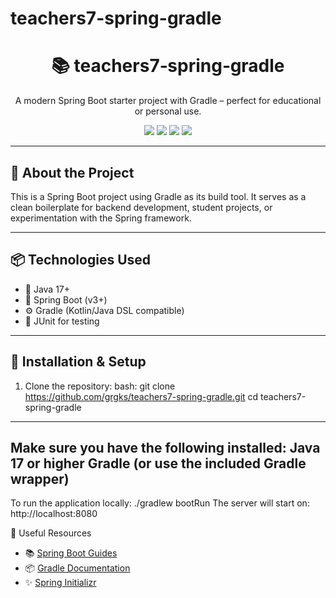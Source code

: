 # teachers7-spring-gradle<h1 align="center">📚 teachers7‑spring‑gradle</h1>
<p align="center">
  A modern Spring Boot starter project with Gradle – perfect for educational or personal use.
</p>

<p align="center">
  <img src="https://img.shields.io/badge/Java-17-blue?style=flat-square" />
  <img src="https://img.shields.io/badge/SpringBoot-3.x-brightgreen?style=flat-square" />
  <img src="https://img.shields.io/badge/Gradle-Build%20Tool-%2302303A?style=flat-square" />
  <img src="https://img.shields.io/badge/License-MIT-yellow?style=flat-square" />
</p>

---

## 🚀 About the Project

This is a Spring Boot project using Gradle as its build tool. It serves as a clean boilerplate for backend development, student projects, or experimentation with the Spring framework.

---

## 📦 Technologies Used

- 🧪 Java 17+
- 🌱 Spring Boot (v3+)
- ⚙️ Gradle (Kotlin/Java DSL compatible)
- 🧪 JUnit for testing

---

## 🔧 Installation & Setup

1. Clone the repository:
   bash:
   git clone https://github.com/grgks/teachers7-spring-gradle.git
   cd teachers7-spring-gradle
---

Make sure you have the following installed:
Java 17 or higher
Gradle (or use the included Gradle wrapper)
---

To run the application locally:  ./gradlew bootRun
The server will start on:        http://localhost:8080

📘 Useful Resources
- 📚 [Spring Boot Guides](https://spring.io/guides)
- 📦 [Gradle Documentation](https://docs.gradle.org)
- ✨ [Spring Initializr](https://start.spring.io)



